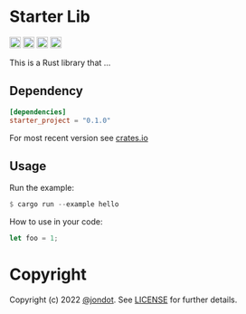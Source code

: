 Starter Lib
===========

[<img alt="github" src="https://img.shields.io/badge/github-USER/starter_project-8dagcb?style=for-the-badge&labelColor=555555&logo=github" height="20">](https://github.com/USER/starter_project)
[<img alt="crates.io" src="https://img.shields.io/crates/v/starter_project.svg?style=for-the-badge&color=fc8d62&logo=rust" height="20">](https://crates.io/crates/starter_project)
[<img alt="docs.rs" src="https://img.shields.io/badge/docs.rs-starter_project-66c2a5?style=for-the-badge&labelColor=555555&logo=docs.rs" height="20">](https://docs.rs/starter_project)
[<img alt="build status" src="https://img.shields.io/github/actions/workflow/status/USER/starter_project/build.yml?branch=master&style=for-the-badge" height="20">](https://github.com/USER/starter_project/actions?query=branch%3Amaster)

This is a Rust library that ...

## Dependency

```toml
[dependencies]
starter_project = "0.1.0"
```

For most recent version see [crates.io](https://crates.io/crates/starter_project)


## Usage

Run the example:

```rust
$ cargo run --example hello
```

How to use in your code:

```rust
let foo = 1;
```


# Copyright

Copyright (c) 2022 [@jondot](http://twitter.com/jondot). See [LICENSE](LICENSE.txt) for further details.
